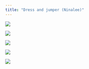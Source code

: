 ```yaml
---
title: "Dress and jumper (Ninalee)"
---
```


![](projects/attachments/DSCF7958.jpg)

![](projects/attachments/DSCF7959.jpg)

![](projects/attachments/DSCF7861.jpg)

![](projects/attachments/DSCF8024.jpg)

![](projects/attachments/DSCF8023.jpg)